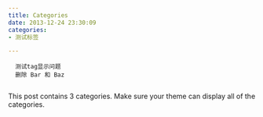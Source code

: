 ```yaml
---
title: Categories
date: 2013-12-24 23:30:09
categories:
- 测试标签

---
```

```
  测试tag显示问题
  删除 Bar 和 Baz


```
This post contains 3 categories. Make sure your theme can display all of the categories.
